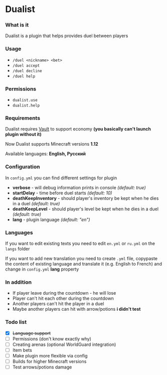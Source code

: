 # Dualist

### What is it
Dualist is a plugin that helps provides duel between players

### Usage

- `/duel <nickname> <bet>`
- `/duel accept`
- `/duel decline`
- `/duel help`

### Permissions

- `dualist.use`
- `dualist.help`

### Requirements
Dualist requires [Vault](https://www.spigotmc.org/resources/vault.34315/) to support economy **(you basically can't launch plugin without it)**

Now Dualist supports Minecraft versions **1.12**

Available languages: **English, Русский**

### Configuration
In `config.yml` you can find different settings for plugin
- **verbose** - will debug information prints in console _(default: true)_
- **startDelay** - time before duel starts _(default: 10)_
- **deathKeepInventory** - should player's inventory be kept when he dies in a duel _(default: true)_
- **deathKeepLevel** - should player's level be kept when he dies in a duel _(default: true)_
- **lang** - plugin language _(default: "en")_

### Languages
If you want to edit existing texts you need to edit `en.yml` or `ru.yml` on the `langs` folder

If you want to add new translation you need to create `.yml` file, copypaste the content of existing language and translate it (e.g. English to French) and change in `config.yml` **lang** property
### In addition
- If player leave during the countdown - he will lose
- Player can't hit each other during the countdown
- Another players can't hit the player in a duel
- Maybe another players can hit with arrow/potions **i didn't test**

### Todo list
- [x] ~~Language support~~
- [ ] Permissions (don't know exactly why)
- [ ] Creating arenas (optional WorldGuard integration)
- [ ] Item bets
- [ ] Make plugin more flexible via config
- [ ] Builds for higher Minecraft versions
- [ ] Test arrows/potions damage